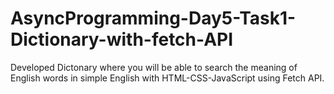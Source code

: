 # AsyncProgramming-Day5-Task1-Dictionary-with-fetch-API
Developed Dictonary where you will be able to search the meaning of English words in simple English with HTML-CSS-JavaScript using Fetch API.
